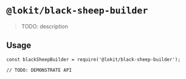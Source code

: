 # `@lokit/black-sheep-builder`

> TODO: description

## Usage

```
const blackSheepBuilder = require('@lokit/black-sheep-builder');

// TODO: DEMONSTRATE API
```

